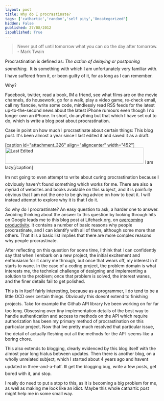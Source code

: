 ```yaml
---
layout: post
title: Why do I procrastinate?
tags: ['cathartic','random','self pity','Uncategorized']
hidden: False
published: 27/08/2012
ispublished: True
---
```

<blockquote>Never put off until tomorrow what you can do the day after tomorrow. - Mark Twain</blockquote>
Procrastination is defined as: <em>The action of delaying or postponing something.</em>  It is something with which I am unfortunately very familiar with. I have suffered from it, or been guilty of it, for as long as I can remember.

Why?

Facebook, twitter, read a book, IM a friend, see what films are on the movie channels, do housework, go for a walk, play a video game, re-check email, call my fiancée, write some code, mindlessly read RSS feeds for the latest up-to-the-second news about the latest iPhone rumours even though I no longer own an iPhone. In short, do anything but that which I have set out to do, which is write a blog post about procrastination.

Case in point on how much I procrastinate about certain things: This blog post. It's been almost a year since I last edited it and saved it as a draft.

[caption id="attachment_326" align="aligncenter" width="452"]<a href="http://temporalcohesion.co.uk/wp-content/uploads/2012/08/lastedited.png"><img class="size-full wp-image-326" title="lastedited" src="http://temporalcohesion.co.uk/wp-content/uploads/2012/08/lastedited.png" alt="Last Edited" width="452" height="53" /></a> I am lazy[/caption]

Im not going to even attempt to write about curing procrastination because I obviously haven't found something which works for me. There are also a myriad of websites and books available on this subject, and it is painfully obvious that I am not the one to be giving advice on how to beat it. I will instead attempt to explore why it is that I do it.

So why do I procrastinate? An easy question to ask, a harder one to answer. Avoiding thinking about the answer to this question by looking through hits on Google leads me to this blog post at Lifehack.org, on <a href="http://www.lifehack.org/articles/productivity/overcome-procrastination-once-and-for-all.html">overcoming productivity</a>. It contains a number of basic reasons why people procrastinate, and I can identify with all of them, although some more than others. That it is a basic list implies that there are more complex reasons why people procrastinate.

After reflecting on this question for some time, I think that I can confidently say that when I embark on a new project, the initial excitement and enthusiasm for it carry me through, but once that wears off, my interest in it starts to wane. In the case of a coding project, the problem domain is what interests me, the technical challenge of designing and implementing a solution to the problem; once that problem is solved, the interest wanes, and the finer details fail to get polished.

This is in itself fairly interesting, because as a programmer, I do tend to be a little OCD over certain things. Obviously this doesnt extend to finishing projects. Take for example the Github API library Ive been working on for far too long. Obsessing over tiny implementation details of the best way to handle authentication and access to methods on the API which require authorization has been my primary method of procrastination on this particular project. Now that Ive pretty much resolved that particular issue, the detail of actually fleshing out all the methods for the API  seems like a boring chore.

This also extends to blogging, clearly evidenced by this blog itself with the almost year long hiatus between updates. Then there is another blog, on a wholly unrelated subject, which I started about 4 years ago and havent updated in three-and-a-half. Ill get the blogging bug, write a few posts, get bored with it, and stop.

I really do need to put a stop to this, as it is becoming a big problem for me, as well as making me look like an idiot. Maybe this whole cathartic post might help me in some small way.
